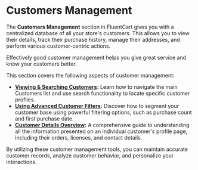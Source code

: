 # Customers Management

The **Customers Management** section in FluentCart gives you with a centralized database of all your store's customers. This allows you to view their details, track their purchase history, manage their addresses, and perform various customer-centric actions.

Effectively good customer management helps you give great service and know your customers better.

This section covers the following aspects of customer management:

* **[Viewing & Searching Customers](/guide/store-management/customers-management/viewing-searching-customers):** Learn how to navigate the main Customers list and use search functionality to locate specific customer profiles.
* **[Using Advanced Customer Filters](/guide/store-management/customers-management/using-advanced-customer-filters):** Discover how to segment your customer base using powerful filtering options, such as purchase count and first purchase date.
* **[Customer Details Overview](/guide/store-management/customers-management/customer-details-overview):** A comprehensive guide to understanding all the information presented on an individual customer's profile page, including their orders, licenses, and contact details.

By utilizing these customer management tools, you can maintain accurate customer records, analyze customer behavior, and personalize your interactions. 
